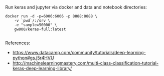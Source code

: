 
Run keras and jupyter via docker and data and notebook directories:
```
docker run -d -p=6006:6006 -p 8888:8888 \
    -v `pwd`/:/srv \
    -e "sample=50000" \
    gw000/keras-full:latest
                
```

References:
* https://www.datacamp.com/community/tutorials/deep-learning-python#gs.j5r4HVU
* http://machinelearningmastery.com/multi-class-classification-tutorial-keras-deep-learning-library/